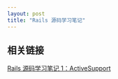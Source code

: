 ```yaml
---
layout: post
title: "Rails 源码学习笔记"
---
```


## 相关链接

[Rails 源码学习笔记 1：ActiveSupport](/2013/01/31/rails-source-code-learning-part-one-ActiveSupport)
